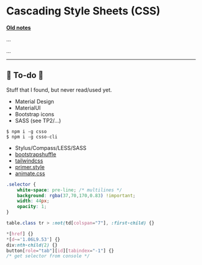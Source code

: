 # Cascading Style Sheets (CSS)

**[Old notes](_old.md)**

<div class="row row-cols-md-2"><div>

...
</div><div>

...
</div></div>

<hr class="sep-both">

## 👻 To-do 👻

Stuff that I found, but never read/used yet.

<div class="row row-cols-md-2"><div>

* Material Design
* MaterialUI
* Bootstrap icons
* SASS (see TP2/...)

```
$ npm i -g csso
$ npm i -g csso-cli
```

* Stylus/Compass/LESS/SASS
* [bootstrapshuffle](https://bootstrapshuffle.com/)
* [tailwindcss](https://tailwindcss.com/)
* [primer.style](https://primer.style/css/getting-started)
* [animate.css](https://github.com/animate-css/animate.css)
</div><div>

```css
.selector {
    white-space: pre-line; /* multilines */
    background: rgba(37,70,170,0.83) !important;
    width: 44px;
    opacity: 1;
}

table.class tr > :not(td[colspan="7"], :first-child) {}

*[href] {}
*[d~='1.06L9.53'] {}
div:nth-child(2) {}
button[role="tab"][id][tabindex="-1"] {}
/* get selector from console */
```
</div></div>